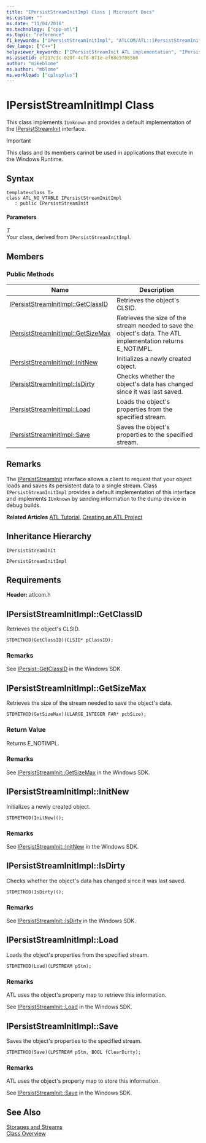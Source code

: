 ```yaml
---
title: "IPersistStreamInitImpl Class | Microsoft Docs"
ms.custom: ""
ms.date: "11/04/2016"
ms.technology: ["cpp-atl"]
ms.topic: "reference"
f1_keywords: ["IPersistStreamInitImpl", "ATLCOM/ATL::IPersistStreamInitImpl", "ATLCOM/ATL::IPersistStreamInitImpl::GetClassID", "ATLCOM/ATL::IPersistStreamInitImpl::GetSizeMax", "ATLCOM/ATL::IPersistStreamInitImpl::InitNew", "ATLCOM/ATL::IPersistStreamInitImpl::IsDirty", "ATLCOM/ATL::IPersistStreamInitImpl::Load", "ATLCOM/ATL::IPersistStreamInitImpl::Save"]
dev_langs: ["C++"]
helpviewer_keywords: ["IPersistStreamInit ATL implementation", "IPersistStreamInitImpl class", "streams, ATL"]
ms.assetid: ef217c3c-020f-4cf8-871e-ef68e57865b8
author: "mikeblome"
ms.author: "mblome"
ms.workload: ["cplusplus"]
---
```

# IPersistStreamInitImpl Class

This class implements `IUnknown` and provides a default implementation of the [IPersistStreamInit](/windows/desktop/api/ocidl/nn-ocidl-ipersiststreaminit) interface.

> [!IMPORTANT]
>  This class and its members cannot be used in applications that execute in the Windows Runtime.

## Syntax

```
template<class T>  
class ATL_NO_VTABLE IPersistStreamInitImpl 
   : public IPersistStreamInit
```

#### Parameters

*T*  
Your class, derived from `IPersistStreamInitImpl`.

## Members

### Public Methods

|Name|Description|
|----------|-----------------|
|[IPersistStreamInitImpl::GetClassID](#getclassid)|Retrieves the object's CLSID.|
|[IPersistStreamInitImpl::GetSizeMax](#getsizemax)|Retrieves the size of the stream needed to save the object's data. The ATL implementation returns E_NOTIMPL.|
|[IPersistStreamInitImpl::InitNew](#initnew)|Initializes a newly created object.|
|[IPersistStreamInitImpl::IsDirty](#isdirty)|Checks whether the object's data has changed since it was last saved.|
|[IPersistStreamInitImpl::Load](#load)|Loads the object's properties from the specified stream.|
|[IPersistStreamInitImpl::Save](#save)|Saves the object's properties to the specified stream.|

## Remarks

The [IPersistStreamInit](/windows/desktop/api/ocidl/nn-ocidl-ipersiststreaminit) interface allows a client to request that your object loads and saves its persistent data to a single stream. Class `IPersistStreamInitImpl` provides a default implementation of this interface and implements `IUnknown` by sending information to the dump device in debug builds.

**Related Articles** [ATL Tutorial](../../atl/active-template-library-atl-tutorial.md), [Creating an ATL Project](../../atl/reference/creating-an-atl-project.md)

## Inheritance Hierarchy

`IPersistStreamInit`

`IPersistStreamInitImpl`

## Requirements

**Header:** atlcom.h

##  <a name="getclassid"></a>  IPersistStreamInitImpl::GetClassID

Retrieves the object's CLSID.

```
STDMETHOD(GetClassID)(CLSID* pClassID);
```

### Remarks

See [IPersist::GetClassID](/windows/desktop/api/objidl/nf-objidl-ipersist-getclassid) in the Windows SDK.

##  <a name="getsizemax"></a>  IPersistStreamInitImpl::GetSizeMax

Retrieves the size of the stream needed to save the object's data.

```
STDMETHOD(GetSizeMax)(ULARGE_INTEGER FAR* pcbSize);
```

### Return Value

Returns E_NOTIMPL.

### Remarks

See [IPersistStreamInit::GetSizeMax](/windows/desktop/api/ocidl/nf-ocidl-ipersiststreaminit-getsizemax) in the Windows SDK.

##  <a name="initnew"></a>  IPersistStreamInitImpl::InitNew

Initializes a newly created object.

```
STDMETHOD(InitNew)();
```

### Remarks

See [IPersistStreamInit::InitNew](/windows/desktop/api/ocidl/nf-ocidl-ipersiststreaminit-initnew) in the Windows SDK.

##  <a name="isdirty"></a>  IPersistStreamInitImpl::IsDirty

Checks whether the object's data has changed since it was last saved.

```
STDMETHOD(IsDirty)();
```

### Remarks

See [IPersistStreamInit::IsDirty](/windows/desktop/api/ocidl/nf-ocidl-ipersiststreaminit-isdirty) in the Windows SDK.

##  <a name="load"></a>  IPersistStreamInitImpl::Load

Loads the object's properties from the specified stream.

```
STDMETHOD(Load)(LPSTREAM pStm);
```

### Remarks

ATL uses the object's property map to retrieve this information.

See [IPersistStreamInit::Load](/windows/desktop/api/ocidl/nf-ocidl-ipersiststreaminit-load) in the Windows SDK.

##  <a name="save"></a>  IPersistStreamInitImpl::Save

Saves the object's properties to the specified stream.

```
STDMETHOD(Save)(LPSTREAM pStm, BOOL fClearDirty);
```

### Remarks

ATL uses the object's property map to store this information.

See [IPersistStreamInit::Save](/windows/desktop/api/ocidl/nf-ocidl-ipersiststreaminit-save) in the Windows SDK.

## See Also

[Storages and Streams](/windows/desktop/Stg/storages-and-streams)   
[Class Overview](../../atl/atl-class-overview.md)
